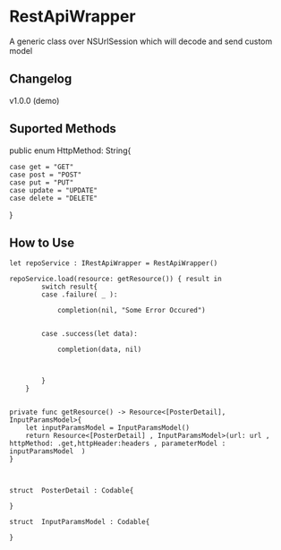 # RestApiWrapper

A generic class over NSUrlSession which will decode and send custom model 

 
## Changelog
v1.0.0 (demo)


## Suported Methods

public enum HttpMethod: String{
    
    case get = "GET"
    case post = "POST"
    case put = "PUT"
    case update = "UPDATE"
    case delete = "DELETE"
    
}




## How to Use

    let repoService : IRestApiWrapper = RestApiWrapper()
    
    repoService.load(resource: getResource()) { result in
            switch result{
            case .failure( _ ):
                
                completion(nil, "Some Error Occured")
                
                
            case .success(let data):
                
                completion(data, nil)

               
                
            }
        }
    
    
    private func getResource() -> Resource<[PosterDetail], InputParamsModel>{
        let inputParamsModel = InputParamsModel()
        return Resource<[PosterDetail] , InputParamsModel>(url: url , httpMethod: .get,httpHeader:headers , parameterModel : inputParamsModel  )
    }
    
   
   
    struct  PosterDetail : Codable{
    
    }
    
    struct  InputParamsModel : Codable{
    
    }
    
